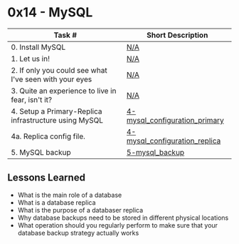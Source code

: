 # 0x14 - MySQL
Task # | Short Description
-------|------------
| 0. Install MySQL | [N/A](https://github.com/corbinenterline1/holberton-system_engineering-devops/tree/master/0x14-mysql) | Install MySQL 5.7.x on both web servers. |
| 1. Let us in! | [N/A](https://github.com/corbinenterline1/holberton-system_engineering-devops/tree/master/0x14-mysql) | Create username & passwords for both MySQL databases. |
| 2. If only you could see what I've seen with your eyes | [N/A](https://github.com/corbinenterline1/holberton-system_engineering-devops/tree/master/0x14-mysql) | Add some replicants to a table in a database. |
| 3. Quite an experience to live in fear, isn't it? | [N/A](https://github.com/corbinenterline1/holberton-system_engineering-devops/tree/master/0x14-mysql) | Create a new user for the replica server on the primary mysql server. |
| 4. Setup a Primary-Replica infrastructure using MySQL | [4-mysql_configuration_primary](4-mysql_configuration_primary) | Setup replication for database named `tyrell_corp`. Config file for primary server provided. |
| 4a. Replica config file. | [4-mysql_configuration_replica](4-mysql_configuration_replica) | Replica config. |
| 5. MySQL backup | [5-mysql_backup](5-mysql_backup) | Bash script that generates a MySQL dump & creates a compressed archive out of it. |
 ## Lessons Learned
* What is the main role of a database
* What is a database replica
* What is the purpose of a databaser replica
* Why database backups need to be stored in different physical locations
* What operation should you regularly perform to make sure that your database backup strategy actually works
